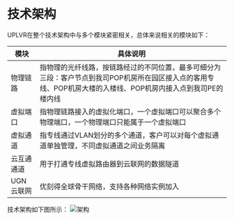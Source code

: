 # 技术架构
UPLVR在整个技术架构中与多个模块紧密相关，总体来说相关的模块如下：

| **模块**             | **具体说明**               |
| ---------------------------- | ------------------------------------------ |
| 物理链路                | 指物理的光纤线路，按链路经过的不同位置，最多可细分为三段：客户节点到我司POP机房所在园区接入点的客用专线、POP机房大楼的入楼线、POP机房内接入点到我司PE的楼内线 |
| 虚拟端口                | 指物理链路接入的虚拟化端口，一个虚拟端口可以聚合多个物理端口，一个物理端口只能属于一个虚拟端口 |
| 虚拟通道                | 指专线通过VLAN划分的多个通道，客户可以对每个虚拟通道单独管理，不同虚拟通道之间业务隔离 |
| 云互通通道                | 用于打通专线虚拟路由器到云联网的数据隧道 |
| UGN云联网                | 优刻得全球骨干网络，支持各种网络实例加入 |

技术架构如下图所示：
![架构](https://raw.githubusercontent.com/UCloudDoc-Team/uplvr/refs/heads/master/image/%E6%9E%B6%E6%9E%84.png)












